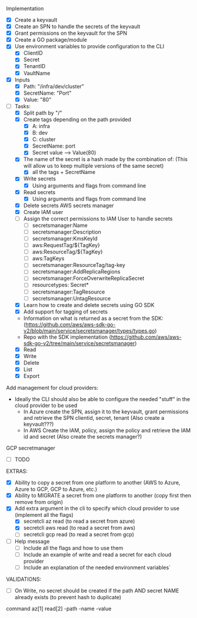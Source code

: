 Implementation

- [x] Create a keyvault
- [x] Create an SPN to handle the secrets of the keyvault
- [x] Grant permissions on the keyvault for the SPN
- [x] Create a GO package/module
- [x] Use environment variables to provide configuration to the CLI
  - [x] ClientID
  - [x] Secret
  - [x] TenantID
  - [x] VaultName
- [x] Inputs
  - [x] Path: "/infra/dev/cluster"
  - [x] SecretName: "Port"
  - [x] Value: "80"
- [ ] Tasks:
  - [x] Split path by "/" 
  - [x] Create tags depending on the path provided
    - [x] A: infra
    - [x] B: dev
    - [x] C: cluster
    - [x] SecretName: port
    - [x] Secret value --> Value(80)
  - [x] The name of the secret is a hash made by the combination of: (This will allow us to keep multiple versions of the same secret)
    - [x] all the tags + SecretName
  - [x] Write secrets
    - [x] Using arguments and flags from command line
  - [x] Read secrets
    - [x] Using arguments and flags from command line
  - [x] Delete secrets
AWS secrets manager
  - [x] Create IAM user
  - [ ] Assign the correct permissions to IAM User to handle secrets
    - [ ] secretsmanager:Name
    - [ ] secretsmanager:Description
    - [ ] secretsmanager:KmsKeyId
    - [ ] aws:RequestTag/${TagKey}
    - [ ] aws:ResourceTag/${TagKey}
    - [ ] aws:TagKeys
    - [ ] secretsmanager:ResourceTag/tag-key
    - [ ] secretsmanager:AddReplicaRegions
    - [ ] secretsmanager:ForceOverwriteReplicaSecret
    - [ ] resourcetypes: Secret*
    - [ ] secretsmanager:TagResource
    - [ ] secretsmanager:UntagResource
  - [x] Learn how to create and delete secrets using GO SDK
  - [x] Add support for tagging of secrets
  - Information on what is returned as a secret from the SDK: (https://github.com/aws/aws-sdk-go-v2/blob/main/service/secretsmanager/types/types.go)
  - Repo with the SDK implementation (https://github.com/aws/aws-sdk-go-v2/tree/main/service/secretsmanager)
  - [x] Read
  - [x] Write
  - [x] Delete
  - [x] List
  - [x] Export

Add management for cloud providers:
 - Ideally the CLI should also be able to configure the needed "stuff" in the cloud provider to be used
   - In Azure create the SPN, assign it to the keyvault, grant permissions and retrieve the SPN clientid, secret, tenant (Also create a keyvault???)
   - In AWS Create the IAM, policy, assign the policy and retrieve the IAM id and secret (Also create the secrets manager?)

GCP secretmanager
  - [ ] TODO

EXTRAS:

- [x] Ability to copy a secret from one platform to another (AWS to Azure, Azure to GCP, GCP to Azure, etc.)
- [x] Ability to MIGRATE a secret from one platform to another (copy first then remove from origin)
- [x] Add extra argument in the cli to specify which cloud provider to use (implement all the flags)
  - [x] secretcli az read (to read a secret from azure)
  - [x] secretcli aws read (to read a secret from aws)
  - [ ] secretcli gcp read (to read a secret from gcp)
- [ ] Help message 
  - [ ] Include all the flags and how to use them
  - [ ] Include an example of write and read a secret for each cloud provider
  - [ ] Include an explanation of the needed environment variables`

VALIDATIONS:
- [ ] On Write, no secret should be created if the path AND secret NAME already exists (to prevent hash to duplicate)


command az[1] read[2] -path -name -value